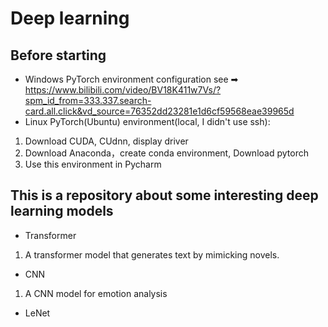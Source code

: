 # Deep learning 
## Before starting
- Windows PyTorch environment configuration see ➡ https://www.bilibili.com/video/BV18K411w7Vs/?spm_id_from=333.337.search-card.all.click&vd_source=76352dd23281e1d6cf59568eae39965d
- Linux PyTorch(Ubuntu) environment(local, I didn't use ssh):
1. Download CUDA, CUdnn, display driver
2. Download Anaconda，create conda environment, Download pytorch
3. Use this environment in Pycharm
## This is a repository about some interesting deep learning models
- Transformer
1. A transformer model that generates text by mimicking novels.
- CNN
1. A CNN model for emotion analysis
- LeNet


